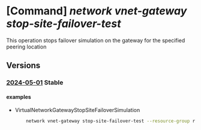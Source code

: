 # [Command] _network vnet-gateway stop-site-failover-test_

This operation stops failover simulation on the gateway for the specified peering location

## Versions

### [2024-05-01](/Resources/mgmt-plane/L3N1YnNjcmlwdGlvbnMve30vcmVzb3VyY2Vncm91cHMve30vcHJvdmlkZXJzL21pY3Jvc29mdC5uZXR3b3JrL3ZpcnR1YWxuZXR3b3JrZ2F0ZXdheXMve30vc3RvcHNpdGVmYWlsb3ZlcnRlc3Q=/2024-05-01.xml) **Stable**

<!-- mgmt-plane /subscriptions/{}/resourcegroups/{}/providers/microsoft.network/virtualnetworkgateways/{}/stopsitefailovertest 2024-05-01 -->

#### examples

- VirtualNetworkGatewayStopSiteFailoverSimulation
    ```bash
        network vnet-gateway stop-site-failover-test --resource-group rg1 --virtual-network-gateway-name ergw --peering-location Vancouver --was-simulation-successful True --details "[{failover-connection-name:conn1,failover-location:Denver,is-verified:False},{failover-connection-name:conn2,failover-location:Amsterdam,is-verified:True}]"
    ```
